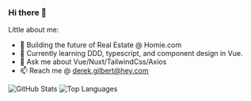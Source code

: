 ### Hi there 👋

Little about me: 

- 🏡 Building the future of Real Estate @ Homie.com
- 🌱 Currently learning DDD, typescript, and component design in Vue.
- 💬 Ask me about Vue/Nuxt/TailwindCss/Axios
- 📫 Reach me @ derek.gilbert@hey.com

![GitHub Stats](https://github-readme-stats.vercel.app/api?username=derekalangilbert&show_icons=true&&line_height=40)
![Top Languages](https://github-readme-stats.vercel.app/api/top-langs/?username=derekalangilbert&show_icons=true)
